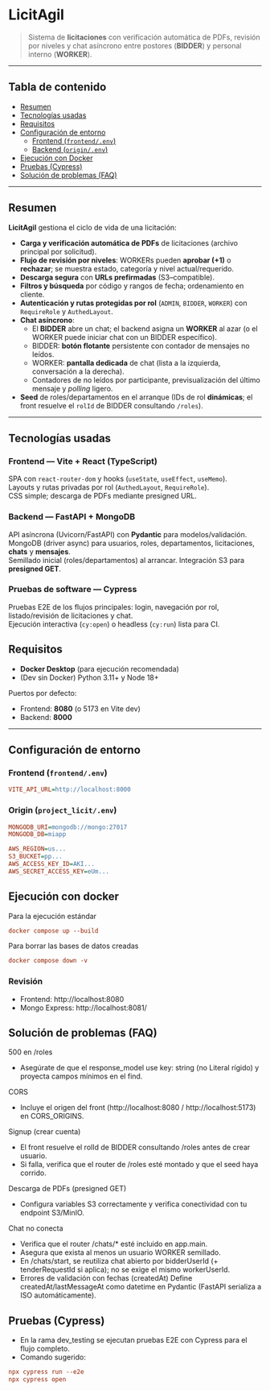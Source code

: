 # LicitAgil

> Sistema de **licitaciones** con verificación automática de PDFs, revisión por niveles y chat asíncrono entre postores (**BIDDER**) y personal interno (**WORKER**).

---

## Tabla de contenido
- [Resumen](#resumen)
- [Tecnologías usadas](#tecnologías-usadas)
- [Requisitos](#requisitos)
- [Configuración de entorno](#configuración-de-entorno)
  - [Frontend (`frontend/.env`)](#frontend_env)
  - [Backend (`origin/.env`)](#origin_env)
- [Ejecución con Docker](#ejecución-con-docker)
- [Pruebas (Cypress)](#pruebas-cypress)
- [Solución de problemas (FAQ)](#solución-de-problemas-faq)

---

## Resumen

**LicitAgil** gestiona el ciclo de vida de una licitación:

- **Carga y verificación automática de PDFs** de licitaciones (archivo principal por solicitud).
- **Flujo de revisión por niveles**: WORKERs pueden **aprobar (+1)** o **rechazar**; se muestra estado, categoría y nivel actual/requerido.
- **Descarga segura** con **URLs prefirmadas** (S3–compatible).
- **Filtros y búsqueda** por código y rangos de fecha; ordenamiento en cliente.
- **Autenticación y rutas protegidas por rol** (`ADMIN`, `BIDDER`, `WORKER`) con `RequireRole` y `AuthedLayout`.
- **Chat asíncrono**:
  - El **BIDDER** abre un chat; el backend asigna un **WORKER** al azar (o el WORKER puede iniciar chat con un BIDDER específico).
  - BIDDER: **botón flotante** persistente con contador de mensajes no leídos.
  - WORKER: **pantalla dedicada** de chat (lista a la izquierda, conversación a la derecha).
  - Contadores de no leídos por participante, previsualización del último mensaje y *polling* ligero.
- **Seed** de roles/departamentos en el arranque (IDs de rol **dinámicas**; el front resuelve el `rolId` de BIDDER consultando `/roles`).

---

## Tecnologías usadas

### Frontend — **Vite + React (TypeScript)**
SPA con `react-router-dom` y hooks (`useState`, `useEffect`, `useMemo`).  
Layouts y rutas privadas por rol (`AuthedLayout`, `RequireRole`).  
CSS simple; descarga de PDFs mediante presigned URL.

### Backend — **FastAPI + MongoDB**
API asíncrona (Uvicorn/FastAPI) con **Pydantic** para modelos/validación.  
MongoDB (driver async) para usuarios, roles, departamentos, licitaciones, **chats** y **mensajes**.  
Semillado inicial (roles/departamentos) al arrancar. Integración S3 para **presigned GET**.

### Pruebas de software — **Cypress**
Pruebas E2E de los flujos principales: login, navegación por rol, listado/revisión de licitaciones y chat.  
Ejecución interactiva (`cy:open`) o headless (`cy:run`) lista para CI.

## Requisitos

- **Docker Desktop** (para ejecución recomendada)  
- (Dev sin Docker) Python 3.11+ y Node 18+

Puertos por defecto:
- Frontend: **8080** (o 5173 en Vite dev)
- Backend: **8000**

---

## Configuración de entorno

### Frontend (`frontend/.env`)
```ini
VITE_API_URL=http://localhost:8000
```

### Origin (`project_licit/.env`)

```ini
MONGODB_URI=mongodb://mongo:27017
MONGODB_DB=miapp

AWS_REGION=us...
S3_BUCKET=pp...
AWS_ACCESS_KEY_ID=AKI...
AWS_SECRET_ACCESS_KEY=eUm...
```

## Ejecución con docker

Para la ejecución estándar
```ini
docker compose up --build
```

Para borrar las bases de datos creadas

```ini
docker compose down -v
```
### Revisión
- Frontend: http://localhost:8080
- Mongo Express: http://localhost:8081/

## Solución de problemas (FAQ)

500 en /roles
- Asegúrate de que el response_model use key: string (no Literal rígido) y proyecta campos mínimos en el find.

CORS
- Incluye el origen del front (http://localhost:8080 / http://localhost:5173) en CORS_ORIGINS.

Signup (crear cuenta)
- El front resuelve el rolId de BIDDER consultando /roles antes de crear usuario.
- Si falla, verifica que el router de /roles esté montado y que el seed haya corrido.

Descarga de PDFs (presigned GET)
- Configura variables S3 correctamente y verifica conectividad con tu endpoint S3/MinIO.

Chat no conecta
- Verifica que el router /chats/* esté incluido en app.main.
- Asegura que exista al menos un usuario WORKER semillado.
- En /chats/start, se reutiliza chat abierto por bidderUserId (+ tenderRequestId si aplica); no se exige el mismo workerUserId.
- Errores de validación con fechas (createdAt)
Define createdAt/lastMessageAt como datetime en Pydantic (FastAPI serializa a ISO automáticamente).

## Pruebas (Cypress)
- En la rama dev_testing se ejecutan pruebas E2E con Cypress para el flujo completo.
- Comando sugerido:
```ini
npx cypress run --e2e
npx cypress open
```